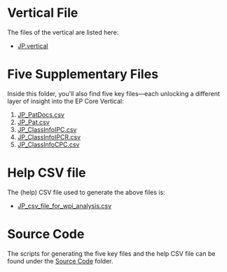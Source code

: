 # Vertical File
The files of the vertical are listed here:
- [JP.vertical](https://drive.google.com/file/d/1yo3jPYvh7l2Cq2vlKWZxUldLCuMli_oC/view?usp=sharing)

# Five Supplementary Files
Inside this folder, you'll also find five key files—each unlocking a different layer of insight into the EP Core Vertical:
1. [JP_PatDocs.csv](https://drive.google.com/file/d/1ICRG9Na5WBbjIqePkfTeJCsg9fGNVlxT/view?usp=sharing)
2. [JP_Pat.csv](https://drive.google.com/file/d/1GDPy-uWLmeF1ILAnE7ha1vTlkOFuYYfQ/view?usp=sharing)
3. [JP_ClassInfoIPC.csv](https://drive.google.com/file/d/1OUFCQkRWOLbhfBhNMBbWwqqngsJ5lSVA/view?usp=sharing)
4. [JP_ClassInfoIPCR.csv](https://drive.google.com/file/d/1mSv4vNQPlPcaMWyrYWePxCepa2tzyjNv/view?usp=sharing)
5. [JP_ClassInfoCPC.csv](https://drive.google.com/file/d/1nHjnzPWBorCrZ8ozZONepJHEyxqPUvI4/view?usp=sharing)

# Help CSV file
The (help) CSV file used to generate the above files is:
- [JP_csv_file_for_wpi_analysis.csv](https://drive.google.com/file/d/12rejQyyyc2hM8ji2nnRPYURa081Oce0M/view?usp=sharing)

# Source Code
The scripts for generating the five key files and the help CSV file can be found under the [Source Code](https://github.com/cs1msa/WPIplus/tree/main/Collection%20Verticals%20(subsets)/Source%20Code) folder.


